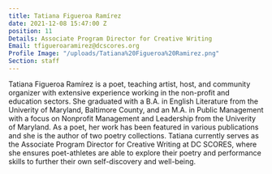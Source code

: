 ```yaml
---
title: Tatiana Figueroa Ramírez
date: 2021-12-08 15:47:00 Z
position: 11
Details: Associate Program Director for Creative Writing
Email: tfigueroaramirez@dcscores.org
Profile Image: "/uploads/Tatiana%20Figueroa%20Ramirez.png"
Section: staff
---
```


Tatiana Figueroa Ramírez is a poet, teaching artist, host, and community organizer with extensive experience working in the non-profit and education sectors. She graduated with a B.A. in English Literature from the Univerity of Maryland, Baltimore County, and an M.A. in Public Management with a focus on Nonprofit Management and Leadership from the Univerity of Maryland. As a poet, her work has been featured in various publications and she is the author of two poetry collections. Tatiana currently serves as the Associate Program Director for Creative Writing at DC SCORES, where she ensures poet-athletes are able to explore their poetry and performance skills to further their own self-discovery and well-being.
